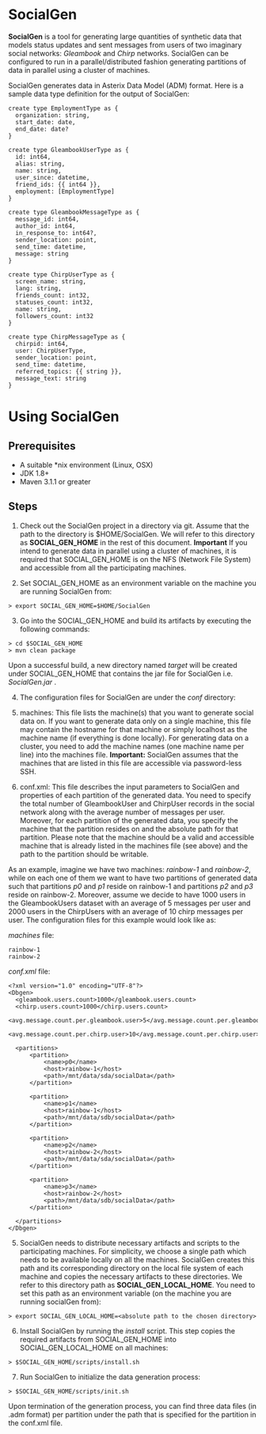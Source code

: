 # SocialGen
**SocialGen** is a tool for generating large quantities of synthetic data that models status updates and sent messages from users of two imaginary social networks: _Gleambook_ and _Chirp_ networks. SocialGen can be configured to run in a parallel/distributed fashion generating partitions of data in parallel using a cluster of machines.

SocialGen generates data in Asterix Data Model (ADM) format. Here is a sample data type definition for the output of SocialGen:

  ```
  create type EmploymentType as {
    organization: string,
    start_date: date,
    end_date: date?
  }
  
  create type GleambookUserType as {
    id: int64,
    alias: string,
    name: string,
    user_since: datetime,
    friend_ids: {{ int64 }},
    employment: [EmploymentType]
  }
  
  create type GleambookMessageType as {
    message_id: int64,
    author_id: int64,
    in_response_to: int64?,
    sender_location: point,
    send_time: datetime,
    message: string
  }
  
  create type ChirpUserType as {
    screen_name: string,
    lang: string,
    friends_count: int32,
    statuses_count: int32,
    name: string,
    followers_count: int32
  }
  
  create type ChirpMessageType as {
    chirpid: int64,    
    user: ChirpUserType,
    sender_location: point,
    send_time: datetime,
    referred_topics: {{ string }},
    message_text: string
  }
  ```

# Using SocialGen
## Prerequisites
* A suitable *nix environment (Linux, OSX)
* JDK 1.8+
* Maven 3.1.1 or greater

## Steps
1. Check out the SocialGen project in a directory via git. Assume that the path to the directory is $HOME/SocialGen. We will refer to this directory as **SOCIAL_GEN_HOME** in the rest of this document. **Important** If you intend to generate data in parallel using a cluster of machines, it is required that SOCIAL_GEN_HOME is on the NFS (Network File System) and accessible from all the participating machines.

2. Set SOCIAL_GEN_HOME as an environment variable on the machine you are running SocialGen from:

  ```
  > export SOCIAL_GEN_HOME=$HOME/SocialGen
  ```
3. Go into the SOCIAL_GEN_HOME and build its artifacts by executing the following commands:

  ```
  > cd $SOCIAL_GEN_HOME
  > mvn clean package 
  ```
Upon a successful build, a new directory named _target_ will be created under SOCIAL_GEN_HOME that contains the jar file for SocialGen i.e. _SocialGen.jar_ .

4. The configuration files for SocialGen are under the _conf_ directory:

  1. machines: This file lists the machine(s) that you want to generate social data on. If you want to generate data only on a single machine, this file may contain the hostname for that machine or simply localhost as the machine name (if everything is done locally). For generating data on a cluster, you need to add the machine names (one machine name per line) into the machines file. 
  __Important:__ SocialGen assumes that the machines that are listed in this file are accessible via password-less SSH.
  
  2. conf.xml: This file describes the input parameters to SocialGen and properties of each partition of the generated data. You need to specify the total number of GleambookUser and ChirpUser records in the social network along with the average number of messages per user. Moreover, for each partition of the generated data, you specify the machine that the partition resides on and the absolute path for that partition. Please note that the machine should be a valid and accessible machine that is already listed in the machines file (see above) and the path to the partition should be writable.

  As an example, imagine we have two machines: _rainbow-1_ and _rainbow-2_, while on each one of them we want to have two partitions of generated data such that partitions _p0_ and _p1_ reside on rainbow-1 and partitions _p2_ and _p3_ reside on rainbow-2. Moreover, assume we decide to have 1000 users in the GleambookUsers dataset with an average of 5 messages per user and 2000 users in the ChirpUsers with an average of 10 chirp messages per user. The configuration files for this example would look like as:

  _machines_ file:
  ```
  rainbow-1
  rainbow-2
  ```
  _conf.xml_ file:
  ```
  <?xml version="1.0" encoding="UTF-8"?>
  <Dbgen>
  	<gleambook.users.count>1000</gleambook.users.count>
    <chirp.users.count>1000</chirp.users.count>
    <avg.message.count.per.gleambook.user>5</avg.message.count.per.gleambook.user>
    <avg.message.count.per.chirp.user>10</avg.message.count.per.chirp.user>
  
  	<partitions>
  		<partition>
  			<name>p0</name>
  			<host>rainbow-1</host>
  			<path>/mnt/data/sda/socialData</path>
  		</partition>
  
  		<partition>
  			<name>p1</name>
  			<host>rainbow-1</host>
  			<path>/mnt/data/sdb/socialData</path>
  		</partition>
  
  		<partition>
  			<name>p2</name>
  			<host>rainbow-2</host>
  			<path>/mnt/data/sda/socialData</path>
  		</partition>
  
  		<partition>
  			<name>p3</name>
  			<host>rainbow-2</host>
  			<path>/mnt/data/sdb/socialData</path>
  		</partition>
   
  	</partitions>
  </Dbgen>
  ```
5. SocialGen needs to distribute necessary artifacts and scripts to the participating machines. For simplicity, we choose a single path which needs to be available locally on all the machines. SocialGen creates this path and its corresponding directory on the local file system of each machine and copies the necessary artifacts to these directories. We refer to this directory path as __SOCIAL_GEN_LOCAL_HOME__. You need to set this path as an environment variable (on the machine you are running socialGen from):

  ```
  > export SOCIAL_GEN_LOCAL_HOME=<absolute path to the chosen directory>
  ```
6. Install SocialGen by running the _install_ script. This step copies the required artifacts from SOCIAL_GEN_HOME into SOCIAL_GEN_LOCAL_HOME on all machines:

  ```
  > $SOCIAL_GEN_HOME/scripts/install.sh
  ```
7. Run SocialGen to initialize the data generation process:

  ```
  > $SOCIAL_GEN_HOME/scripts/init.sh
  ```
 
Upon termination of the generation process, you can find three data files (in .adm format) per partition under the path that is specified for the partition in the conf.xml file.
